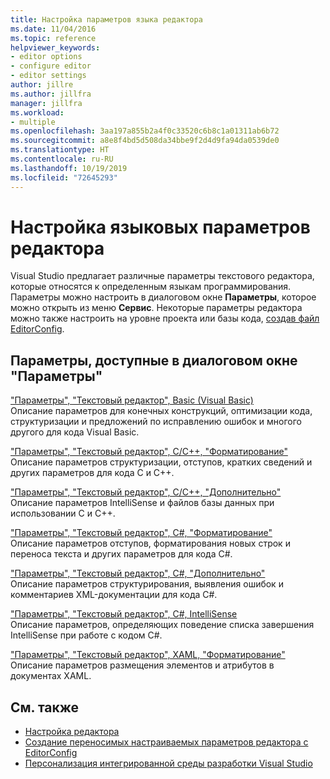```yaml
---
title: Настройка параметров языка редактора
ms.date: 11/04/2016
ms.topic: reference
helpviewer_keywords:
- editor options
- configure editor
- editor settings
author: jillre
ms.author: jillfra
manager: jillfra
ms.workload:
- multiple
ms.openlocfilehash: 3aa197a855b2a4f0c33520c6b8c1a01311ab6b72
ms.sourcegitcommit: a8e8f4bd5d508da34bbe9f2d4d9fa94da0539de0
ms.translationtype: HT
ms.contentlocale: ru-RU
ms.lasthandoff: 10/19/2019
ms.locfileid: "72645293"
---
```

# <a name="set-language-specific-editor-options"></a>Настройка языковых параметров редактора

Visual Studio предлагает различные параметры текстового редактора, которые относятся к определенным языкам программирования. Параметры можно настроить в диалоговом окне **Параметры**, которое можно открыть из меню **Сервис**. Некоторые параметры редактора можно также настроить на уровне проекта или базы кода, [создав файл EditorConfig](../../ide/create-portable-custom-editor-options.md).

## <a name="settings-available-in-the-options-dialog-box"></a>Параметры, доступные в диалоговом окне "Параметры"

["Параметры", "Текстовый редактор", Basic (Visual Basic)](../../ide/reference/options-text-editor-basic-visual-basic.md)\
Описание параметров для конечных конструкций, оптимизации кода, структуризации и предложений по исправлению ошибок и многого другого для кода Visual Basic.

["Параметры", "Текстовый редактор", C/C++, "Форматирование"](../../ide/reference/options-text-editor-c-cpp-formatting.md)\
Описание параметров структуризации, отступов, кратких сведений и других параметров для кода C и C++.

["Параметры", "Текстовый редактор", C/C++, "Дополнительно"](../../ide/reference/options-text-editor-c-cpp-advanced.md)\
Описание параметров IntelliSense и файлов базы данных при использовании C и C++.

["Параметры", "Текстовый редактор", C#, "Форматирование"](../../ide/reference/options-text-editor-csharp-formatting.md)\
Описание параметров отступов, форматирования новых строк и переноса текста и других параметров для кода C#.

["Параметры", "Текстовый редактор", C#, "Дополнительно"](../../ide/reference/options-text-editor-csharp-advanced.md)\
Описание параметров структурирования, выявления ошибок и комментариев XML-документации для кода C#.

["Параметры", "Текстовый редактор", C#, IntelliSense](../../ide/reference/options-text-editor-csharp-intellisense.md)\
Описание параметров, определяющих поведение списка завершения IntelliSense при работе с кодом C#.

["Параметры", "Текстовый редактор", XAML, "Форматирование"](../../ide/reference/options-text-editor-xaml-formatting.md)\
Описание параметров размещения элементов и атрибутов в документах XAML.

## <a name="see-also"></a>См. также

- [Настройка редактора](../how-to-change-text-case-in-the-editor.md)
- [Создание переносимых настраиваемых параметров редактора с EditorConfig](../../ide/create-portable-custom-editor-options.md)
- [Персонализация интегрированной среды разработки Visual Studio](../../ide/personalizing-the-visual-studio-ide.md)